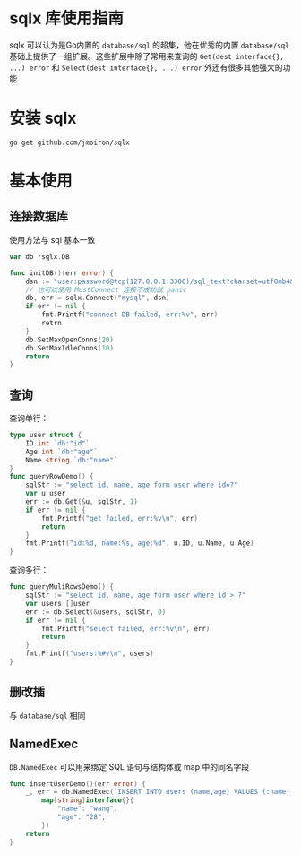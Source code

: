 
# sqlx 库使用指南

sqlx 可以认为是Go内置的 `database/sql` 的超集，他在优秀的内置 `database/sql` 基础上提供了一组扩展。这些扩展中除了常用来查询的 `Get(dest interface{}, ...) error` 和 `Select(dest interface{}, ...) error` 外还有很多其他强大的功能

# 安装 sqlx

~~~
go get github.com/jmoiron/sqlx
~~~
# 基本使用

## 连接数据库

使用方法与 sql 基本一致
~~~go 
var db *sqlx.DB

func initDB()(err error) {
	dsn := "user:password@tcp(127.0.0.1:3306)/sql_text?charset=utf8mb4&parseTime=True"
	// 也可以使用 MustConnect 连接不成功就 panic
	db, err = sqlx.Connect("mysql", dsn)
	if err != nil {
		fmt.Printf("connect DB failed, err:%v", err)
		retrn
	}
	db.SetMaxOpenConns(20)
	db.SetMaxIdleConns(10)
	return
}
~~~

## 查询

查询单行：

~~~go
type user struct {
	ID int `db:"id"`
	Age int `db:"age"`
	Name string `db:"name"`
}
func queryRowDemo() {
	sqlStr := "select id, name, age form user where id=?"
	var u user 
	err := db.Get(&u, sqlStr, 1)
	if err != nil {
		fmt.Printf("get failed, err:%v\n", err)
		return
	}
	fmt.Printf("id:%d, name:%s, age:%d", u.ID, u.Name, u.Age)
}
~~~
查询多行：
~~~go
func queryMuliRowsDemo() {
	sqlStr := "select id, name, age form user where id > ?"
	var users []user
	err := db.Select(&users, sqlStr, 0)
	if err != nil {
		fmt.Printf("select failed, err:%v\n", err)
		return
	}
	fmt.Printf("users:%#v\n", users)
}
~~~
## 删改插

与 `database/sql` 相同

## NamedExec

`DB.NamedExec` 可以用来绑定 SQL 语句与结构体或 map 中的同名字段
~~~go
func insertUserDemo()(err error) {
	_, err = db.NamedExec(`INSERT INTO users (name,age) VALUES (:name, :age)`,
		map[string]interface{}{
			"name": "wang",
			"age": "28",
		})
	return
}
~~~
